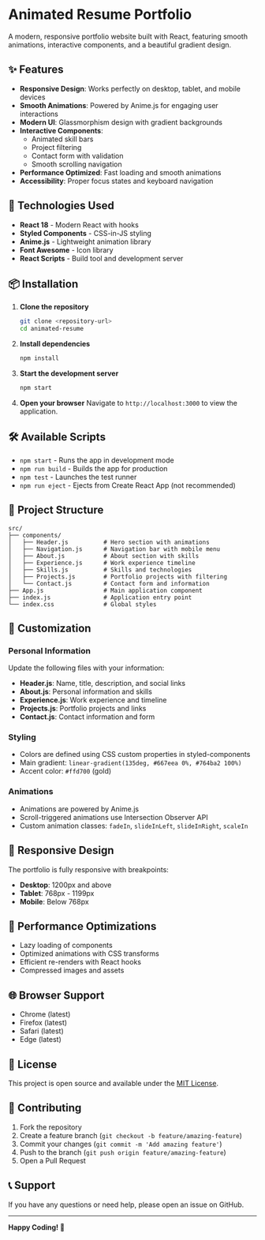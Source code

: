 # Animated Resume Portfolio

A modern, responsive portfolio website built with React, featuring smooth animations, interactive components, and a beautiful gradient design.

## ✨ Features

- **Responsive Design**: Works perfectly on desktop, tablet, and mobile devices
- **Smooth Animations**: Powered by Anime.js for engaging user interactions
- **Modern UI**: Glassmorphism design with gradient backgrounds
- **Interactive Components**: 
  - Animated skill bars
  - Project filtering
  - Contact form with validation
  - Smooth scrolling navigation
- **Performance Optimized**: Fast loading and smooth animations
- **Accessibility**: Proper focus states and keyboard navigation

## 🚀 Technologies Used

- **React 18** - Modern React with hooks
- **Styled Components** - CSS-in-JS styling
- **Anime.js** - Lightweight animation library
- **Font Awesome** - Icon library
- **React Scripts** - Build tool and development server

## 📦 Installation

1. **Clone the repository**
   ```bash
   git clone <repository-url>
   cd animated-resume
   ```

2. **Install dependencies**
   ```bash
   npm install
   ```

3. **Start the development server**
   ```bash
   npm start
   ```

4. **Open your browser**
   Navigate to `http://localhost:3000` to view the application.

## 🛠️ Available Scripts

- `npm start` - Runs the app in development mode
- `npm run build` - Builds the app for production
- `npm test` - Launches the test runner
- `npm run eject` - Ejects from Create React App (not recommended)

## 📁 Project Structure

```
src/
├── components/
│   ├── Header.js          # Hero section with animations
│   ├── Navigation.js      # Navigation bar with mobile menu
│   ├── About.js           # About section with skills
│   ├── Experience.js      # Work experience timeline
│   ├── Skills.js          # Skills and technologies
│   ├── Projects.js        # Portfolio projects with filtering
│   └── Contact.js         # Contact form and information
├── App.js                 # Main application component
├── index.js               # Application entry point
└── index.css              # Global styles
```

## 🎨 Customization

### Personal Information
Update the following files with your information:

- **Header.js**: Name, title, description, and social links
- **About.js**: Personal information and skills
- **Experience.js**: Work experience and timeline
- **Projects.js**: Portfolio projects and links
- **Contact.js**: Contact information and form

### Styling
- Colors are defined using CSS custom properties in styled-components
- Main gradient: `linear-gradient(135deg, #667eea 0%, #764ba2 100%)`
- Accent color: `#ffd700` (gold)

### Animations
- Animations are powered by Anime.js
- Scroll-triggered animations use Intersection Observer API
- Custom animation classes: `fadeIn`, `slideInLeft`, `slideInRight`, `scaleIn`

## 📱 Responsive Design

The portfolio is fully responsive with breakpoints:
- **Desktop**: 1200px and above
- **Tablet**: 768px - 1199px
- **Mobile**: Below 768px

## 🔧 Performance Optimizations

- Lazy loading of components
- Optimized animations with CSS transforms
- Efficient re-renders with React hooks
- Compressed images and assets

## 🌐 Browser Support

- Chrome (latest)
- Firefox (latest)
- Safari (latest)
- Edge (latest)

## 📄 License

This project is open source and available under the [MIT License](LICENSE).

## 🤝 Contributing

1. Fork the repository
2. Create a feature branch (`git checkout -b feature/amazing-feature`)
3. Commit your changes (`git commit -m 'Add amazing feature'`)
4. Push to the branch (`git push origin feature/amazing-feature`)
5. Open a Pull Request

## 📞 Support

If you have any questions or need help, please open an issue on GitHub.

---

**Happy Coding! 🚀**

